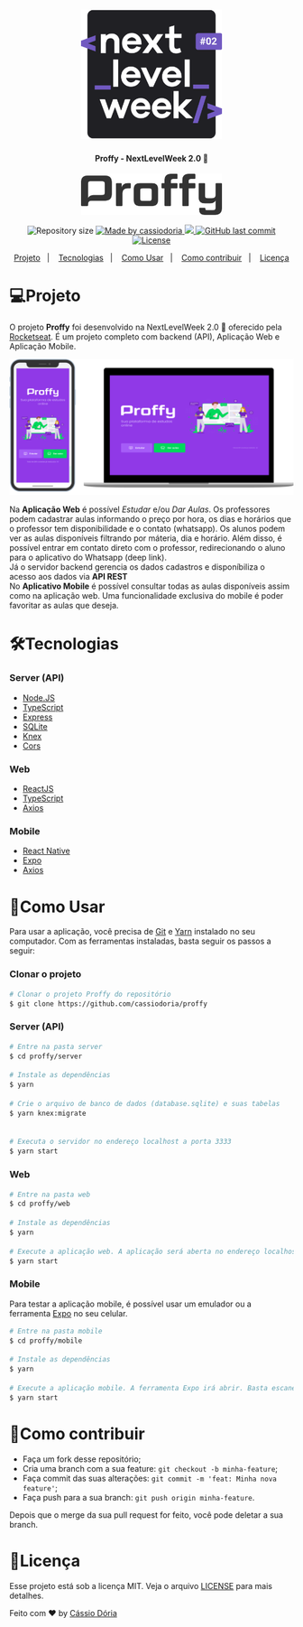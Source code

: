 <h1 align="center">
    <img alt="NextLevelWeek" title="#NextLevelWeek" src=".github/nlw2.svg" width="250px" />
</h1>

<h4 align="center"> 
	Proffy -  NextLevelWeek 2.0 🚀
</h4>
<p align="center">
  <img alt="NextLevelWeek" title="#Proffy" src=".github/logo.svg" width="250px" />
</p>

<p align="center">	
  <img alt="Repository size" src="https://img.shields.io/github/repo-size/cassiodoria/proffy">
	
  <a href="https://www.linkedin.com/in/cassio-doria/">
    <img alt="Made by cassiodoria" src="https://img.shields.io/badge/made%20by-cassiodoria-%2304D361">
  </a>

  <a aria-label="Completed" href="https://nextlevelweek.com/aulas/booster/1/edicao/1">
    <img src="https://img.shields.io/badge/NLW-done-brightgreen?logo=data:image/png;base64,iVBORw0KGgoAAAANSUhEUgAAABAAAAAQCAMAAAAoLQ9TAAAALVBMVEVHcExxWsF0XMJzXMJxWcFsUsD///9jRrzY0u6Xh9Gsn9n39fyMecy0qd2bjNJWBT0WAAAABHRSTlMA2Do606wF2QAAAGlJREFUGJVdj1cWwCAIBLEsRU3uf9xobDH8+GZwUYi8i6ucJwrxKE+7D0G9Q4vlYqtmCSjndr4CgCgzlyFgfKfKCVO0LrPKjmiqMxGXkJwNnXskqWG+1oSM+BSwD8f29YLNjvx/OQrn+g99oQSoNmt3PgAAAABJRU5ErkJggg=="></img>
  </a>
  
  <a href="https://github.com/cassiodoria/proffy/commits/master">
    <img alt="GitHub last commit" src="https://img.shields.io/github/last-commit/cassiodoria/proffy">
  </a>

  <a href="https://github.com/cassiodoria/proffy/blob/master/LICENSE">
    <img alt="License" src="https://img.shields.io/badge/license-MIT-brightgreen">
  </a>
</p>

<p align="center">
  <a href="#projeto">Projeto</a>&nbsp;&nbsp;&nbsp;|&nbsp;&nbsp;&nbsp;
  <a href="#tecnologias">Tecnologias</a>&nbsp;&nbsp;&nbsp;|&nbsp;&nbsp;&nbsp;
  <a href="#como-usar">Como Usar</a>&nbsp;&nbsp;&nbsp;|&nbsp;&nbsp;&nbsp;
  <a href="#como-contribuir">Como contribuir</a>&nbsp;&nbsp;&nbsp;|&nbsp;&nbsp;&nbsp;
  <a href="#licença">Licença</a>
</p>

# 💻Projeto

O projeto **Proffy** foi desenvolvido na NextLevelWeek 2.0 🚀 oferecido pela [Rocketseat]. É um projeto completo com backend (API), Aplicação Web e Aplicação Mobile.<br />

<img alt="Proffy" src=".github/proffy.png" />

 Na **Aplicação Web** é possível *Estudar* e/ou *Dar Aulas*. Os professores podem cadastrar aulas informando o preço por hora, os dias e horários que o professor tem disponibilidade e o contato (whatsapp). Os alunos podem ver as aulas disponíveis filtrando por máteria, dia e horário. Além disso, é possível entrar em contato direto com o professor, redirecionando o aluno para o aplicativo do Whatsapp (deep link).<br /> 
Já o servidor backend gerencia os dados cadastros e disponíbiliza o acesso aos dados via **API REST**<br />
No **Aplicativo Mobile** é possível consultar todas as aulas disponíveis assim como na aplicação web. Uma funcionalidade exclusiva do mobile é poder favoritar as aulas que deseja.

# 🛠Tecnologias

### Server (API)
* [Node.JS](https://nodejs.org/en/docs/)
* [TypeScript](https://www.typescriptlang.org/)
* [Express](https://expressjs.com/)
* [SQLite](https://www.sqlite.org/index.html)
* [Knex](http://knexjs.org/)
* [Cors](https://github.com/expressjs/cors)

### Web
* [ReactJS](https://reactjs.org/)
* [TypeScript](https://www.typescriptlang.org/)
* [Axios](https://github.com/axios/axios)

### Mobile
* [React Native](https://reactnative.dev/)
* [Expo](https://docs.expo.io/)
* [Axios](https://github.com/axios/axios)

#  🚀Como Usar

Para usar a aplicação, você precisa de [Git](https://git-scm.com) e [Yarn][yarn] instalado no seu computador. Com as ferramentas instaladas, basta seguir os passos a seguir:

### Clonar o projeto

```bash
# Clonar o projeto Proffy do repositório
$ git clone https://github.com/cassiodoria/proffy
```

### Server (API) 

```bash
# Entre na pasta server
$ cd proffy/server

# Instale as dependências
$ yarn

# Crie o arquivo de banco de dados (database.sqlite) e suas tabelas
$ yarn knex:migrate


# Executa o servidor no endereço localhost a porta 3333
$ yarn start
```


### Web

```bash
# Entre na pasta web
$ cd proffy/web

# Instale as dependências
$ yarn

# Execute a aplicação web. A aplicação será aberta no endereço localhost na porta 3000
$ yarn start
```


### Mobile
Para testar a aplicação mobile, é possível usar um emulador ou a ferramenta [Expo] no seu celular.

```bash
# Entre na pasta mobile
$ cd proffy/mobile

# Instale as dependências
$ yarn

# Execute a aplicação mobile. A ferramenta Expo irá abrir. Basta escanear o qrcode no próprio terminal ou na página do Expo que irá abrir no browser. 
$ yarn start
```

# 🤔Como contribuir

- Faça um fork desse repositório;
- Cria uma branch com a sua feature: `git checkout -b minha-feature`;
- Faça commit das suas alterações: `git commit -m 'feat: Minha nova feature'`;
- Faça push para a sua branch: `git push origin minha-feature`.

Depois que o merge da sua pull request for feito, você pode deletar a sua branch.

# 📝Licença

Esse projeto está sob a licença MIT. Veja o arquivo [LICENSE](https://github.com/cassiodoria/proffy/blob/master/LICENSE) para mais detalhes.

Feito com ♥ by [Cássio Dória](https://www.linkedin.com/in/cassio-doria/)

[yarn]: https://yarnpkg.com/
[typescript]: https://www.typescriptlang.org/
[expo]: https://expo.io/
[reactjs]: https://reactjs.org
[rn]: https://facebook.github.io/react-native/
[Rocketseat]: (https://www.rocketseat.com.br)
[Insomnia]: (https://insomnia.rest/)
[Expo]: (https://play.google.com/store/apps/details?id=host.exp.exponent&hl=en)